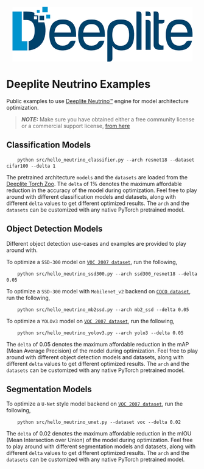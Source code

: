 
<p align="center">
  <img src="https://github.com/Deeplite/neutrino-examples/raw/master/deeplite-logo-color.png" />
</p>

# Deeplite Neutrino Examples

Public examples to use [Deeplite Neutrino™](https://docs.deeplite.ai/neutrino/index.html) engine for model architecture optimization. 

> **_NOTE:_**  Make sure you have obtained either a free community license or a commercial support license, [from here](https://docs.deeplite.ai/neutrino/license.html)

## Classification Models

```{.python}
    python src/hello_neutrino_classifier.py --arch resnet18 --dataset cifar100 --delta 1
```

The pretrained architecture `models` and the `datasets` are loaded from the [Deeplite Torch Zoo](https://github.com/Deeplite/deeplite-torch-zoo). The `delta` of 1% denotes the maximum affordable reduction in the accuracy of the model during optimization. Feel free to play around with different classification models and datasets, along with different `delta` values to get different optimized results. The `arch` and the `datasets` can be customized with any native PyTorch pretrained model.

## Object Detection Models

Different object detection use-cases and examples are provided to play around with. 

To optimize a `SSD-300` model on [`VOC 2007 dataset`](http://host.robots.ox.ac.uk/pascal/VOC/), run the following,

```{.python}
    python src/hello_neutrino_ssd300.py --arch ssd300_resnet18 --delta 0.05
```

To optimize a `SSD-300` model with `Mobilenet_v2` backend on [`COCO dataset`](https://cocodataset.org/#home), run the following,

```{.python}
    python src/hello_neutrino_mb2ssd.py --arch mb2_ssd --delta 0.05
```

To optimize a `YOLOv3` model on [`VOC 2007 dataset`](http://host.robots.ox.ac.uk/pascal/VOC/), run the following,

```{.python}
    python src/hello_neutrino_yolov3.py --arch yolo3 --delta 0.05
```

The `delta` of 0.05 denotes the maximum affordable reduction in the mAP (Mean Average Precision) of the model during optimization. Feel free to play around with different object detection models and datasets, along with different `delta` values to get different optimized results. The `arch` and the `datasets` can be customized with any native PyTorch pretrained model.

## Segmentation Models

To optimize a `U-Net` style model backend on [`VOC 2007 dataset`](http://host.robots.ox.ac.uk/pascal/VOC/), run the following,
```{.python}
    python src/hello_neutrino_unet.py --dataset voc --delta 0.02
```

The `delta` of 0.02 denotes the maximum affordable reduction in the mIOU (Mean Intersection over Union) of the model during optimization. Feel free to play around with different segmentation models and datasets, along with different `delta` values to get different optimized results. The `arch` and the `datasets` can be customized with any native PyTorch pretrained model.


